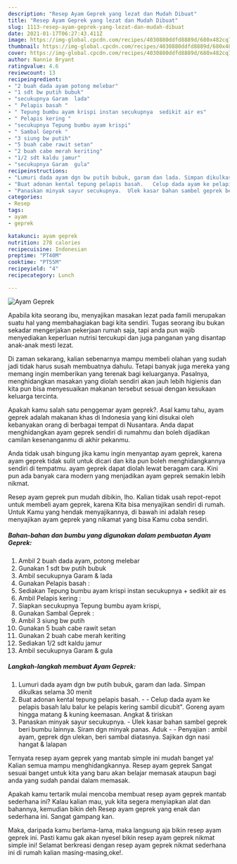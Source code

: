 ```yaml
---
description: "Resep Ayam Geprek yang lezat dan Mudah Dibuat"
title: "Resep Ayam Geprek yang lezat dan Mudah Dibuat"
slug: 1113-resep-ayam-geprek-yang-lezat-dan-mudah-dibuat
date: 2021-01-17T06:27:43.411Z
image: https://img-global.cpcdn.com/recipes/4030880ddfd8889d/680x482cq70/ayam-geprek-foto-resep-utama.jpg
thumbnail: https://img-global.cpcdn.com/recipes/4030880ddfd8889d/680x482cq70/ayam-geprek-foto-resep-utama.jpg
cover: https://img-global.cpcdn.com/recipes/4030880ddfd8889d/680x482cq70/ayam-geprek-foto-resep-utama.jpg
author: Nannie Bryant
ratingvalue: 4.6
reviewcount: 13
recipeingredient:
- "2 buah dada ayam potong melebar"
- "1 sdt bw putih bubuk"
- "secukupnya Garam  lada"
- " Pelapis basah "
- " Tepung bumbu ayam krispi instan secukupnya  sedikit air es"
- " Pelapis kering "
- "secukupnya Tepung bumbu ayam krispi"
- " Sambal Geprek "
- "3 siung bw putih"
- "5 buah cabe rawit setan"
- "2 buah cabe merah keriting"
- "1/2 sdt kaldu jamur"
- "secukupnya Garam  gula"
recipeinstructions:
- "Lumuri dada ayam dgn bw putih bubuk, garam dan lada. Simpan dikulkas selama 30 menit"
- "Buat adonan kental tepung pelapis basah.   Celup dada ayam ke pelapis basah lalu balur ke pelapis kering sambil dicubit&#34;. Goreng ayam hingga matang &amp; kuning keemasan. Angkat &amp; tiriskan"
- "Panaskan minyak sayur secukupnya.  Ulek kasar bahan sambel geprek beri bumbu lainnya. Siram dgn minyak panas. Aduk   Penyajian : ambil ayam, geprek dgn ulekan, beri sambal diatasnya. Sajikan dgn nasi hangat &amp; lalapan"
categories:
- Resep
tags:
- ayam
- geprek

katakunci: ayam geprek 
nutrition: 278 calories
recipecuisine: Indonesian
preptime: "PT40M"
cooktime: "PT55M"
recipeyield: "4"
recipecategory: Lunch

---
```



![Ayam Geprek](https://img-global.cpcdn.com/recipes/4030880ddfd8889d/680x482cq70/ayam-geprek-foto-resep-utama.jpg)

Apabila kita seorang ibu, menyajikan masakan lezat pada famili merupakan suatu hal yang membahagiakan bagi kita sendiri. Tugas seorang ibu bukan sekadar mengerjakan pekerjaan rumah saja, tapi anda pun wajib menyediakan keperluan nutrisi tercukupi dan juga panganan yang disantap anak-anak mesti lezat.

Di zaman  sekarang, kalian sebenarnya mampu membeli olahan yang sudah jadi tidak harus susah membuatnya dahulu. Tetapi banyak juga mereka yang memang ingin memberikan yang terenak bagi keluarganya. Pasalnya, menghidangkan masakan yang diolah sendiri akan jauh lebih higienis dan kita pun bisa menyesuaikan makanan tersebut sesuai dengan kesukaan keluarga tercinta. 



Apakah kamu salah satu penggemar ayam geprek?. Asal kamu tahu, ayam geprek adalah makanan khas di Indonesia yang kini disukai oleh kebanyakan orang di berbagai tempat di Nusantara. Anda dapat menghidangkan ayam geprek sendiri di rumahmu dan boleh dijadikan camilan kesenanganmu di akhir pekanmu.

Anda tidak usah bingung jika kamu ingin menyantap ayam geprek, karena ayam geprek tidak sulit untuk dicari dan kita pun boleh menghidangkannya sendiri di tempatmu. ayam geprek dapat diolah lewat beragam cara. Kini pun ada banyak cara modern yang menjadikan ayam geprek semakin lebih nikmat.

Resep ayam geprek pun mudah dibikin, lho. Kalian tidak usah repot-repot untuk membeli ayam geprek, karena Kita bisa menyajikan sendiri di rumah. Untuk Kamu yang hendak menyajikannya, di bawah ini adalah resep menyajikan ayam geprek yang nikamat yang bisa Kamu coba sendiri.

<!--inarticleads1-->

##### Bahan-bahan dan bumbu yang digunakan dalam pembuatan Ayam Geprek:

1. Ambil 2 buah dada ayam, potong melebar
1. Gunakan 1 sdt bw putih bubuk
1. Ambil secukupnya Garam &amp; lada
1. Gunakan  Pelapis basah :
1. Sediakan  Tepung bumbu ayam krispi instan secukupnya + sedikit air es
1. Ambil  Pelapis kering :
1. Siapkan secukupnya Tepung bumbu ayam krispi,
1. Gunakan  Sambal Geprek :
1. Ambil 3 siung bw putih
1. Gunakan 5 buah cabe rawit setan
1. Gunakan 2 buah cabe merah keriting
1. Sediakan 1/2 sdt kaldu jamur
1. Ambil secukupnya Garam &amp; gula




<!--inarticleads2-->

##### Langkah-langkah membuat Ayam Geprek:

1. Lumuri dada ayam dgn bw putih bubuk, garam dan lada. Simpan dikulkas selama 30 menit
1. Buat adonan kental tepung pelapis basah.  -  - Celup dada ayam ke pelapis basah lalu balur ke pelapis kering sambil dicubit&#34;. Goreng ayam hingga matang &amp; kuning keemasan. Angkat &amp; tiriskan
1. Panaskan minyak sayur secukupnya.  - Ulek kasar bahan sambel geprek beri bumbu lainnya. Siram dgn minyak panas. Aduk  -  - Penyajian : ambil ayam, geprek dgn ulekan, beri sambal diatasnya. Sajikan dgn nasi hangat &amp; lalapan




Ternyata resep ayam geprek yang mantab simple ini mudah banget ya! Kalian semua mampu menghidangkannya. Resep ayam geprek Sangat sesuai banget untuk kita yang baru akan belajar memasak ataupun bagi anda yang sudah pandai dalam memasak.

Apakah kamu tertarik mulai mencoba membuat resep ayam geprek mantab sederhana ini? Kalau kalian mau, yuk kita segera menyiapkan alat dan bahannya, kemudian bikin deh Resep ayam geprek yang enak dan sederhana ini. Sangat gampang kan. 

Maka, daripada kamu berlama-lama, maka langsung aja bikin resep ayam geprek ini. Pasti kamu gak akan nyesel bikin resep ayam geprek nikmat simple ini! Selamat berkreasi dengan resep ayam geprek nikmat sederhana ini di rumah kalian masing-masing,oke!.

